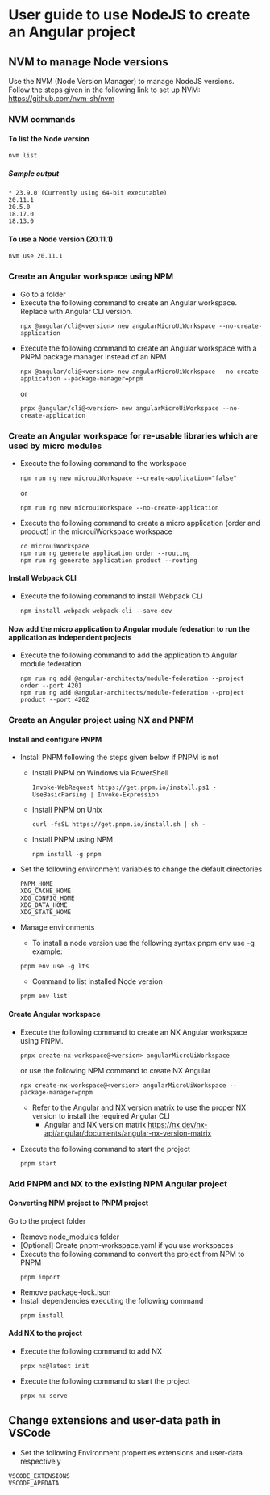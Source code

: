 # User guide to use NodeJS to create an Angular project

## NVM to manage Node versions
Use the NVM (Node Version Manager) to manage NodeJS versions.\
Follow the steps given in the following link to set up NVM:\
https://github.com/nvm-sh/nvm

### NVM commands
#### To list the Node version
```
nvm list
```
##### Sample output
```
* 23.9.0 (Currently using 64-bit executable)
20.11.1
20.5.0
18.17.0
18.13.0
```
  
#### To use a Node version (20.11.1)
```
nvm use 20.11.1
```

### Create an Angular workspace using NPM
- Go to a folder
- Execute the following command to create an Angular workspace. Replace <version> with Angular CLI version.
  ```
  npx @angular/cli@<version> new angularMicroUiWorkspace --no-create-application
  ```
- Execute the following command to create an Angular workspace with a PNPM package manager instead of an NPM
  ```
  npx @angular/cli@<version> new angularMicroUiWorkspace --no-create-application --package-manager=pnpm
  ```
  or
  ```
  pnpx @angular/cli@<version> new angularMicroUiWorkspace --no-create-application
  ```
  
 ### Create an Angular workspace for re-usable libraries which are used by micro modules
 - Execute the following command to the workspace
    ```
    npm run ng new microuiWorkspace --create-application="false"
    ```
    or
    ```
    npm run ng new microuiWorkspace --no-create-application
    ```
 - Execute the following command to create a micro application (order and product) in the microuiWorkspace workspace
    ```
    cd microuiWorkspace
    npm run ng generate application order --routing
    npm run ng generate application product --routing
    ```

  #### Install Webpack CLI
  - Execute the following command to install Webpack CLI
    ```
    npm install webpack webpack-cli --save-dev
    ```
  #### Now add the micro application to Angular module federation to run the application as independent projects
  - Execute the following command to add the application to Angular module federation
    ```
    npm run ng add @angular-architects/module-federation --project order --port 4201
    npm run ng add @angular-architects/module-federation --project product --port 4202
    ```

### Create an Angular project using NX and PNPM
#### Install and configure PNPM
- Install PNPM following the steps given below if PNPM is not
  - Install PNPM on Windows via PowerShell
    ```
    Invoke-WebRequest https://get.pnpm.io/install.ps1 -UseBasicParsing | Invoke-Expression
    ```
  - Install PNPM on Unix
    ```
    curl -fsSL https://get.pnpm.io/install.sh | sh -
    ```
  - Install PNPM using NPM
    ```
    npm install -g pnpm
    ```

- Set the following environment variables to change the default directories
  ```
  PNPM_HOME
  XDG_CACHE_HOME
  XDG_CONFIG_HOME
  XDG_DATA_HOME
  XDG_STATE_HOME
  ```

- Manage environments
  - To install a node version use the following syntax
  pnpm env use -g <version>
  example:
  ```
  pnpm env use -g lts
  ```
  - Command to list installed Node version
  ```
  pnpm env list
  ```

#### Create Angular workspace
- Execute the following command to create an NX Angular workspace using PNPM.
  ```
  pnpx create-nx-workspace@<version> angularMicroUiWorkspace
  ```
  or use the following NPM command to create NX Angular
  ```
  npx create-nx-workspace@<version> angularMicroUiWorkspace --package-manager=pnpm
  ```
  - Refer to the Angular and NX version matrix to use the proper NX version to install the required Angular CLI
    - Angular and NX version matrix
  https://nx.dev/nx-api/angular/documents/angular-nx-version-matrix

- Execute the following command to start the project
  ```
  pnpm start
  ```
### Add PNPM and NX to the existing NPM Angular project
#### Converting NPM project to PNPM project
Go to the project folder
- Remove node_modules folder
- [Optional] Create pnpm-workspace.yaml if you use workspaces
- Execute the following command to convert the project from NPM to PNPM
  ```
  pnpm import
  ```
- Remove package-lock.json
- Install dependencies executing the following command
  ```
  pnpm install
  ```
#### Add NX to the project
- Execute the following command to add NX
  ```
  pnpx nx@latest init
  ```
- Execute the following command to start the project
  ```
  pnpx nx serve
  ```

## Change extensions and user-data path in VSCode
- Set the following Environment properties extensions and user-data respectively
```
VSCODE_EXTENSIONS
VSCODE_APPDATA
```


